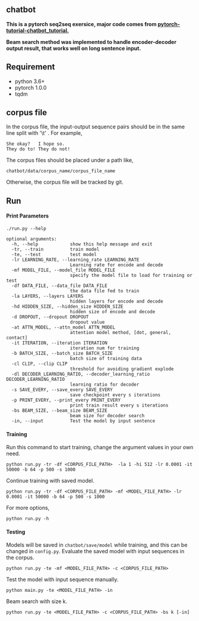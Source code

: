 ## chatbot

**This is a pytorch seq2seq exersice,  major code comes  from [pytorch-tutorial-chatbot_tutorial.](https://pytorch.org/tutorials/beginner/chatbot_tutorial.html)**

**Beam search method was implemented to handle encoder-decoder output result, that works well on long sentence input.** 

## Requirement

- python 3.6+
- pytorch 1.0.0
- tqdm

## corpus file 

In the corpus file, the input-output sequence pairs should be in the same line split with '\t' . For example,

```
She okay?	I hope so.
They do to!	They do not!
```

The corpus files should be placed under a path like,

```
chatbot/data/corpus_name/corpus_file_name
```

Otherwise, the corpus file will be tracked by git.

## Run

#### Print Parameters

`./run.py --help`

~~~
optional arguments:
  -h, --help            show this help message and exit
  -tr, --train          train model
  -te, --test           test model
  -lr LEARNING_RATE, --learning_rate LEARNING_RATE
                        Learning rate for encode and decode
  -mf MODEL_FILE, --model_file MODEL_FILE
                        specify the model file to load for training or test
  -df DATA_FILE, --data_file DATA_FILE
                        the data file fed to train
  -la LAYERS, --layers LAYERS
                        hidden layers for encode and decode
  -hd HIDDEN_SIZE, --hidden_size HIDDEN_SIZE
                        hidden size of encode and decode
  -d DROPOUT, --dropout DROPOUT
                        dropout value
  -at ATTN_MODEL, --attn_model ATTN_MODEL
                        attention model method, [dot, general, contact]
  -it ITERATION, --iteration ITERATION
                        iteration num for training
  -b BATCH_SIZE, --batch_size BATCH_SIZE
                        batch size of training data
  -cl CLIP, --clip CLIP
                        threshold for avoiding gradient explode
  -dl DECODER_LEARNING_RATIO, --decoder_learning_ratio DECODER_LEARNING_RATIO
                        learning ratio for decoder
  -s SAVE_EVERY, --save_every SAVE_EVERY
                        save checkpoint every s iterations
  -p PRINT_EVERY, --print_every PRINT_EVERY
                        print train result every s iterations
  -bs BEAM_SIZE, --beam_size BEAM_SIZE
                        beam size for decoder search
  -in, --input          Test the model by input sentence
~~~

#### Training

Run this command to start training, change the argument values in your own need.

```
python run.py -tr -df <CORPUS_FILE_PATH>  -la 1 -hi 512 -lr 0.0001 -it 50000 -b 64 -p 500 -s 1000
```

Continue training with saved model.

```
python run.py -tr -df <CORPUS_FILE_PATH> -mf <MODEL_FILE_PATH> -lr 0.0001 -it 50000 -b 64 -p 500 -s 1000
```

For more options,

```
python run.py -h
```

#### Testing

Models will be saved in `chatbot/save/model` while training, and this can be changed in `config.py`.
Evaluate the saved model with input sequences in the corpus.

```
python run.py -te -mf <MODEL_FILE_PATH> -c <CORPUS_FILE_PATH>
```

Test the model with input sequence manually.

```
python main.py -te <MODEL_FILE_PATH> -in
```

Beam search with size k.

```
python run.py -te <MODEL_FILE_PATH> -c <CORPUS_FILE_PATH> -bs k [-in]
```
